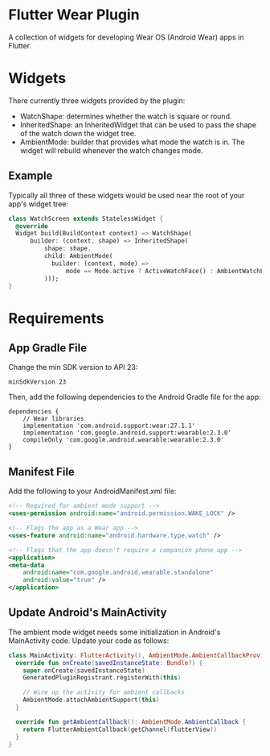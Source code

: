 # Flutter Wear Plugin

A collection of widgets for developing Wear OS (Android Wear) apps in Flutter.

# Widgets

There currently three widgets provided by the plugin:

* WatchShape: determines whether the watch is square or round.
* InheritedShape: an InheritedWidget that can be used to pass the shape of the watch down the widget tree.
* AmbientMode: builder that provides what mode the watch is in. The widget will rebuild whenever the watch changes mode.

## Example

Typically all three of these widgets would be used near the root of your app's widget tree:

```dart
class WatchScreen extends StatelessWidget {
  @override
  Widget build(BuildContext context) => WatchShape(
      builder: (context, shape) => InheritedShape(
          shape: shape,
          child: AmbientMode(
            builder: (context, mode) =>
                mode == Mode.active ? ActiveWatchFace() : AmbientWatchFace(),
          )));
}
```

# Requirements

## App Gradle File

Change the min SDK version to API 23:

```
minSdkVersion 23
```

Then, add the following dependencies to the Android Gradle file for the app:

```
dependencies {
    // Wear libraries
    implementation 'com.android.support:wear:27.1.1'
    implementation 'com.google.android.support:wearable:2.3.0'
    compileOnly 'com.google.android.wearable:wearable:2.3.0'
}
```

## Manifest File

Add the following to your AndroidManifest.xml file:

```xml
<!-- Required for ambient mode support -->
<uses-permission android:name="android.permission.WAKE_LOCK" />

<!-- Flags the app as a Wear app -->
<uses-feature android:name="android.hardware.type.watch" />

<!-- Flags that the app doesn't require a companion phone app -->
<application>
<meta-data
    android:name="com.google.android.wearable.standalone"
    android:value="true" />
</application>
```

## Update Android's MainActivity

The ambient mode widget needs some initialization in Android's MainActivity code. Update your code as follows:

```kotlin
class MainActivity: FlutterActivity(), AmbientMode.AmbientCallbackProvider {
  override fun onCreate(savedInstanceState: Bundle?) {
    super.onCreate(savedInstanceState)
    GeneratedPluginRegistrant.registerWith(this)

    // Wire up the activity for ambient callbacks
    AmbientMode.attachAmbientSupport(this)
  }

  override fun getAmbientCallback(): AmbientMode.AmbientCallback {
    return FlutterAmbientCallback(getChannel(flutterView))
  }
}
```
